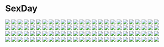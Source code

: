 # SexDay
![](https://konachan.com/image/c224feb0fae296398418a2fb83677714/Konachan.com%20-%20104711%20bondage%20gag%20hat%20maullarmaullar%20purple_eyes%20shihou_matsuri%20sola%20thighhighs.jpg)
![](https://konachan.com/image/af812044ad8c74de668b7a2dd5b41850/Konachan.com%20-%2061515%202girls%20animal_ears%20mizuno_kaede%20nyan_koi%21%20pengin_guriko%20sumiyoshi_kanako.jpg)
![](https://konachan.com/image/71101bf3cb5b4862a6b123190e99fdf4/Konachan.com%20-%20255461%20ass%20black_hair%20bow%20bra%20breasts%20censored%20dressing%20game_cg%20long_hair%20nipples%20panties%20pussy%20tagme_%28artist%29%20tagme_%28character%29%20underwear.jpg)
![](https://konachan.com/jpeg/36f67900dc0c5755e2662a59b8f77245/Konachan.com%20-%20175366%20blue_hair%20blush%20bow%20bra%20breasts%20censored%20game_cg%20glace%20glasses%20nipples%20nopan%20penis%20ponytail%20pussy%20sesena_yau%20sex%20shirt_lift%20skirt%20skirt_lift%20underwear.jpg)
![](https://konachan.com/image/8b6ad16692b074a239927273fe3b6b3b/Konachan.com%20-%2037853%20itou_noiji%20popsicle%20suzumiya_haruhi%20suzumiya_haruhi_no_yuutsu.jpg)
![](https://konachan.com/jpeg/428657bfb0395c44e47719236c6eda89/Konachan.com%20-%2049341%20blonde_hair%20bow%20dress%20hat%20kirisame_marisa%20socks%20touhou%20witch.jpg)
![](https://konachan.com/image/21446fc802f030f2ed069e37b41f56c4/Konachan.com%20-%20256980%20bakemonogatari%20blonde_hair%20breasts%20cleavage%20gloves%20kizumonogatari%20loli%20long_hair%20pointed_ears%20scan%20short_hair%20tagme_%28artist%29%20vampire%20yellow_eyes.jpg)
![](https://konachan.com/jpeg/d2128b960f8d2528c4a5c144b2414f01/Konachan.com%20-%20208873%20akata_itsuki%20game_cg%20glasses%20kokoro_rista%21%20nagasawa_seika%20nagasawa_yukine%20swimsuit%20tagme_%28character%29%20utaga_kirari.jpg)
![](https://konachan.com/jpeg/ec983c8f6d7cf462f4fac03599d0ca07/Konachan.com%20-%20255258%20anus%20aoi_tori%20ass%20censored%20cunnilingus%20flowers%20game_cg%20koku%20kurosaki_sayo%20male%20nopan%20purple_hair%20pussy%20rose%20short_hair%20skirt%20spread_legs%20thighhighs.jpg)
![](https://konachan.com/jpeg/10f2bd3f5ff650503cceaa9e0c54ea8c/Konachan.com%20-%20291052%20blush%20braids%20brown_hair%20dress%20gloves%20headdress%20honkai_impact%20kanon_12361024%20navel%20petals%20purple_eyes%20rita_rossweisse%20short_hair%20signed.jpg)
![](https://konachan.com/image/c9122838937c34c6b5d9fa3d055938cb/Konachan.com%20-%20110221%20bikini%20kurokami_medaka%20medaka_box%20sideboob%20swimsuit%20white.jpg)
![](https://konachan.com/image/79e0252ed48bad451d35afa8e63beee1/Konachan.com%20-%20206739%20anthropomorphism%20boots%20gloves%20gods%20headband%20horns%20kantai_collection%20kneehighs%20leotard%20long_hair%20red_eyes%20skintight%20white_hair.jpg)
![](https://konachan.com/jpeg/2fd675e12be062bb68342de2d1d5ecd8/Konachan.com%20-%20229727%20armor%20blade_%28lovewn%29%20bodysuit%20fate_%28series%29%20gloves%20gray_hair%20green_eyes%20halloween%20horns%20long_hair%20pumpkin%20red_hair%20scar%20short_hair%20tail%20tattoo%20waifu2x.jpg)
![](https://konachan.com/image/6f24f6535de89ce933085a98051587f6/Konachan.com%20-%20177621%20animal%20boots%20brown_hair%20earmuffs%20forest%20fox%20nekotama%20night%20original%20scarf%20snow%20stairs%20torii%20tree%20winter.jpg)
![](https://konachan.com/image/a4cfb21c24e6e2264ed82e325c282651/Konachan.com%20-%20234870%20armor%20artoria_pendragon_%28all%29%20blonde_hair%20dark%20fate_grand_order%20fate_%28series%29%20marumoru%20saber%20saber_lily%20signed%20sword%20weapon.jpg)
![](https://konachan.com/image/e7b78093707a98f1d49fde197db1d6c7/Konachan.com%20-%20128850%20brown_hair%20flowers%20long_hair%20original%20petals%20pink_eyes%20scarf%20skirt%20thighhighs%20tree%20tsukii%20twintails.jpg)
![](https://konachan.com/jpeg/8e3fdefa95ac362cca893c68a07d9080/Konachan.com%20-%2020344%20fullmetal_alchemist%20winry_rockbell.jpg)
![](https://konachan.com/image/4f8384043c2cd2ea8bf4b1be7e3cea70/Konachan.com%20-%2056133%20little_busters%21%20na-ga%20tagme%20tokido_saya.jpg)
![](https://konachan.com/jpeg/1127aa9b0b4245b900e555a2901bd574/Konachan.com%20-%20125311%20merry_nightmare%20pointed_ears%20yumekui_merry.jpg)
![](https://konachan.com/jpeg/15c6f8ca79faf24f45fa1501f0e1bbb1/Konachan.com%20-%20261435%20ass%20black_eyes%20blue_hair%20bow%20bra%20calendar%20cameltoe%20erect_nipples%20original%20panties%20short_hair%20sugimura_tomokazu%20thighhighs%20underwear.jpg)
![](https://konachan.com/jpeg/af0021a4a03f23d495fec692c51034cf/Konachan.com%20-%20268154%20animal_ears%20blue_hair%20breasts%20fenrir%20granblue_fantasy%20long_hair%20nude%20red_eyes%20shingeki_no_bahamut%20sketch%20sukemyon%20tail%20tattoo%20wolfgirl.jpg)
![](https://konachan.com/jpeg/0261921ee7f428b6ee8ebaebb5ef7565/Konachan.com%20-%20305450%202girls%20blue_eyes%20breasts%20brown_eyes%20brown_hair%20cleavage%20cosplay%20gloves%20gradient%20long_hair%20lyse_hext%20navel%20ponytail%20shorts%20signed%20skirt%20thighhighs.jpg)
![](https://konachan.com/image/0f7b7b03bff005dc68152654057957ff/Konachan.com%20-%2043084%20bikini%20breasts%20brown_eyes%20cleavage%20drink%20glasses%20hat%20mikeou%20pink_chuchu%20pink_hair%20red_hair%20ribbons%20smile_summer_again%20swimsuit.jpg)
![](https://konachan.com/image/1505d956fb3c59c77300d92af508e6b8/Konachan.com%20-%2045845%20artoria_pendragon_%28all%29%20dress%20fate_%28series%29%20fate_stay_night%20saber%20sky%20sword%20weapon.jpg)
![](https://konachan.com/jpeg/988aaa60b85b585dc5644c6fc73ffb6d/Konachan.com%20-%20144002%20animal%20blue_hair%20cat%20cat_smile%20dragon%20elbow_gloves%20gloves%20grass%20long_hair%20purple_eyes%20ryuuyoku_no_melodia%20selphie_lainlut%20tail%20tenmaso%20whirlpool.jpg)
![](https://konachan.com/jpeg/7f9ca87a5a7147c81c157c2e67042a32/Konachan.com%20-%20104417%20aiyoku_no_eustia%20bed%20bekkankou%20blush%20breasts%20brown_hair%20censored%20fione_silvaria%20game_cg%20nipples%20pussy%20pussy_juice%20thighhighs.jpg)
![](https://konachan.com/image/9a5217df9d32fc8fa9eb65dc1d282661/Konachan.com%20-%2028429%20alice_parade%20censored%20futarimeno_alice%20game_cg%20inemuri_yamane%20sex%20unisonshift.jpg)
![](https://konachan.com/jpeg/e7c78204b0b39ec1651e4ed662828581/Konachan.com%20-%20170012%20all_male%20gmgor%20kill_la_kill%20male%20necklace%20sanageyama_uzu%20short_hair%20sketch%20wet%20white.jpg)
![](https://konachan.com/image/e34acda6e139cd813432d3ae90e53605/Konachan.com%20-%2037406%20alastor%20ass%20barefoot%20nude%20shakugan_no_shana%20shana.jpg)
![](https://konachan.com/jpeg/f749ccc89c7991da171b3616cd00221f/Konachan.com%20-%20217632%20anthropomorphism%20kantai_collection%20long_hair%20masturbation%20nopan%20red_eyes%20shungikuten%20topless%20uncensored%20upskirt%20vibrator%20waifu2x%20white_hair.jpg)
![](https://konachan.com/image/9e63c37905bf921d10d96279f1ac8e6d/Konachan.com%20-%2054998%20blue_hair%20chaos%3Bhead%20kishimoto_ayase%20pantyhose%20school_uniform%20short_hair%20skirt.jpg)
![](https://konachan.com/image/0fec93768058b7771b537f155f017c18/Konachan.com%20-%207181%20gagraphic%20gashin%20logo%20male%20pointed_ears%20watermark%20witch.jpg)
![](https://konachan.com/image/4144639b293da480c001e79418f8e695/Konachan.com%20-%20250172%202girls%20ass%20bikini%20bondage%20breast_grab%20breasts%20brown_hair%20long_hair%20pack_er_5%20purple_hair%20pussy_juice%20saint_martha%20swimsuit%20tribadism%20wink%20yuri.jpg)
![](https://konachan.com/jpeg/c1de6803b2ab5c7b06a13f42311bd12d/Konachan.com%20-%20179474%20amami_haruka%20futami_ami%20futami_mami%20ganaha_hibiki%20group%20hoshii_miki%20idolmaster%20kikuchi_makoto%20minase_iori%20miura_azusa%20shijou_takane%20taku1122%20twins.jpg)
![](https://konachan.com/image/b12a8dcf067a58ad21b333d0606ade4a/Konachan.com%20-%2082501%20blue_eyes%20daibanchou%20gym_uniform%20negishi_nanana%20pink_hair%20popsicle%20u-ichi.jpg)
![](https://konachan.com/jpeg/ce1da4777188f87931c88b1bc146fcf8/Konachan.com%20-%2045939%20kotegawa_yui%20to_love_ru.jpg)
![](https://konachan.com/image/00fee4fd9a0d2aa0798355519dd12d45/Konachan.com%20-%20104745%20dragon_crisis%21%20nude%20rose_%28dragon_crisis%21%29.jpg)
![](https://konachan.com/jpeg/49f07a824d109a04a44bc136142aabf8/Konachan.com%20-%20291419%20anthropomorphism%20blue_eyes%20breasts%20fang%20girls_frontline%20gray_hair%20hat%20letdie1414%20logo%20nipples%20nude%20pussy%20pussy_juice%20spread_legs%20uncensored%20watermark.jpg)
![](https://konachan.com/jpeg/876ef45dc4e3e39fc9b9d0a15aaa4d2f/Konachan.com%20-%2054833%20akiyama_mio%20k-on%21.jpg)
![](https://konachan.com/image/7def3f98f3911dab62e1edadefe6e2d6/Konachan.com%20-%20237988%203gatsu_%28mitsuki%29%20blonde_hair%20building%20city%20dress%20original%20reflection%20scarf%20scenic%20tree.jpg)
![](https://konachan.com/image/198fa8851f15d06e3432ada6c6d8126b/Konachan.com%20-%2013167%20girls_bravo%20miharu_sena_kanaka.jpg)
![](https://konachan.com/image/7e351fe37c342b4e43d698d3fcef850f/Konachan.com%20-%2022973%20ragnarok_online.jpg)
![](https://konachan.com/image/97cc8016fb9ee8273086f61e64bd6db5/Konachan.com%20-%2023147%20azuma_kiyohiko%20koiwai_yotsuba%20white%20yotsubato%21.jpg)
![](https://konachan.com/image/9d552d8d256f6e848a5f6303a478349c/Konachan.com%20-%2027794%20ikkitousen%20sonsaku_hakufu.jpg)
![](https://konachan.com/image/659c170cea3db5f275d6c72a53830015/Konachan.com%20-%20169926%202girls%20animal%20bird%20fish%20hebitsukai%20original%20polychromatic%20short_hair%20teddy_bear.jpg)
![](https://konachan.com/image/a2370ae0d852de498a9cee16500df3b3/Konachan.com%20-%2050057%20close%20natsu_no_arashi.jpg)
![](https://konachan.com/jpeg/a8882ca9daf047f02511af4b5e4e0c05/Konachan.com%20-%20259814%20barefoot%20black_hair%20blush%20breasts%20demon%20fang%20horns%20long_hair%20navel%20nipples%20original%20pussy%20see_through%20spread_legs%20sukage%20tattoo%20torii%20uncensored%20wink.jpg)
![](https://konachan.com/image/0322a5ffcd4483408174cd043001a041/Konachan.com%20-%2011929%20bunny%20bunnygirl%20gensho_sugiyama%20tagme%20third-party_edit.jpg)
![](https://konachan.com/image/7abb60e91b6253bfa1312cb30c4b4eff/Konachan.com%20-%20244780%20futami_ami%20futami_mami%20idolmaster%20kouchou_%28artist%29%20miura_azusa%20twins.jpg)
![](https://konachan.com/image/119f414306f076c2f82057798c3c4d91/Konachan.com%20-%20160500%20alice_margatroid%20barefoot%20blonde_hair%20blush%20breasts%20candy%20chocolate%20doll%20homura_subaru%20nipples%20nude%20shanghai_doll%20short_hair%20touhou.jpg)
![](https://konachan.com/image/5a5870001fd5f67908b54de977ad752f/Konachan.com%20-%2021824%20bakuretsu_tenshi%20black_eyes%20black_hair%20breasts%20cleavage%20hakua_ugetsu%20navel%20sei%20underboob.jpg)
![](https://konachan.com/image/018f1ba43481dfaf69026c9caef48b89/Konachan.com%20-%20212339%20bing_bing%20breasts%20green_eyes%20green_hair%20onepunch_man%20short_hair%20tatsumaki_%28onepunch_man%29.jpg)
![](https://konachan.com/image/f63eaf59edc88000c6b1be6d028fabe1/Konachan.com%20-%2045603%20touhou%20yakumo_yukari.jpg)
![](https://konachan.com/image/4541bdeb1664646ff35d346f20dc5a0b/Konachan.com%20-%2087282%202girls%20animal%20ass%20blonde_hair%20breasts%20cameltoe%20cat%20nipples%20nyamsas%20nyan_koi%21%20open_shirt%20panties%20pussy%20tail%20thighhighs%20twins%20underwear%20yellow_eyes.jpg)
![](https://konachan.com/jpeg/e01f283fc89a6c095d1046d435482b9d/Konachan.com%20-%20182385%20ass%20black_hair%20blue_eyes%20hentai_ouji_to_warawanai_neko%20kantoku%20nipples%20nude%20scan%20short_hair%20towel%20tsutsukakushi_tsukiko%20wet.jpg)
![](https://konachan.com/image/95797bb9269d5720e1e17f2d928f75e1/Konachan.com%20-%20248652%20animal%20aqua_eyes%20atelier%20bird%20brown_hair%20clouds%20dress%20gray_hair%20green_eyes%20group%20long_hair%20novelance%20pink_eyes%20plachta%20short_hair%20sky%20thighhighs.jpg)
![](https://konachan.com/image/97372398dfd952ee56bbd98e1f74974c/Konachan.com%20-%2032121%20happiness%20red_eyes%20shikimori_ibuki%20white_hair.jpg)
![](https://konachan.com/image/e532d99cddaebb55239520bd0fc19a78/Konachan.com%20-%2030333%20komatsu_eiji%20tagme.jpg)
![](https://konachan.com/image/d1c94aec5b2e40fd1627570efd4ae871/Konachan.com%20-%2019633%20fate_%28series%29%20fate_stay_night%20gloves%20illyasviel_von_einzbern.jpg)
![](https://konachan.com/jpeg/d130851092e1c53a60ff6123748240fa/Konachan.com%20-%20106554%20bed%20blush%20breasts%20clochette%20game_cg%20long_hair%20nipples%20open_shirt%20oshiki_hitoshi%20panties%20pussy_juice%20red_eyes%20red_hair%20sex%20underwear%20yuutenji_mishio.jpg)
![](https://konachan.com/image/dbc2491e6a3a7cfb6f20c5c327a8a01e/Konachan.com%20-%2020308%20.hack__%20.hack__link%20mistral.jpg)
![](https://konachan.com/image/0200ddf224e085bc5d66a15604ed4d88/Konachan.com%20-%20185372%20anchovy%20brown_eyes%20bunnygirl%20choker%20combat_vehicle%20food%20girls_und_panzer%20green_hair%20katahira_masashi%20long_hair%20pantyhose%20pizza%20twintails%20wristwear.jpg)
![](https://konachan.com/image/15af8f407d91ce62be24ab2457671e63/Konachan.com%20-%20124938%20animal%20apple%20bird%20bow%20flowers%20food%20fruit%20instrument%20original%20radu%20rainbow%20tree%20white_hair.jpg)
![](https://konachan.com/image/edd1122d5a67ac4073dc64cfe75de3da/Konachan.com%20-%2052889%20koihime_musou.jpg)
![](https://konachan.com/jpeg/466ac609d6f0f5ef7ce6fba19ab849fb/Konachan.com%20-%20196869%202girls%20bow%20brown_hair%20hakurei_reimu%20hata_no_kokoro%20long_hair%20mask%20miko%20pink_hair%20red_eyes%20sarashi%20skirt%20tonbo_%2811023%29%20touhou%20underwear.jpg)
![](https://konachan.com/jpeg/5a0a2a96e58a5ffb33764ad337a5b08b/Konachan.com%20-%20239930%20anus%20ass%20close%20inubashiri_momiji%20panties%20shishi_juuroku%20touhou%20underwear%20wolfgirl.jpg)
![](https://konachan.com/image/82e6b400072a8cd3b57ecbda941a723f/Konachan.com%20-%20201607%20animal%20animal_ears%20barefoot%20book%20breasts%20brown_eyes%20brown_hair%20cleavage%20fox%20foxgirl%20long_hair%20magic%20nasubi_%28fian0202%29%20original%20tail.jpg)
![](https://konachan.com/image/fe0c6860869de1f24fd055d244987b7f/Konachan.com%20-%20175873%20autumn%20black_hair%20blue_eyes%20building%20japanese_clothes%20jpeg_artifacts%20leaves%20long_hair%20mask%20moonknives%20original%20purple_eyes%20sunset%20tree%20umbrella.jpg)
![](https://konachan.com/image/aa50918dbe12fcae2a66ac24adf2e7b9/Konachan.com%20-%2027685%20moetan%20nijihara_ink%20pastel_ink%20pop.jpg)
![](https://konachan.com/jpeg/0790766f3a4525e8cbea7bba5b3a327b/Konachan.com%20-%20247956%20annin_doufu%20brown_hair%20drink%20food%20furusawa_yoriko%20glasses%20headband%20idolmaster%20idolmaster_cinderella_girls%20long_hair%20necklace.jpg)
![](https://konachan.com/image/42018e1d322a95193b2c392f81cb533f/Konachan.com%20-%20103845%20armor%20blonde_hair%20breasts%20cleavage%20goggles%20henne_valkyrja%20panties%20purple_eyes%20super_robot_wars%20tro%20underwear%20white%20wings.jpg)
![](https://konachan.com/image/633863bdcb173a551eebbbc8f0e2927d/Konachan.com%20-%2038128%20azasuke_wind%20black_lagoon%20revy%20underboob.jpg)
![](https://konachan.com/jpeg/eb329800f78f0faf0e9dd848189578c4/Konachan.com%20-%20133912%20dress%20green_eyes%20hat%20hiiragi_tomoka%20komeiji_koishi%20thighhighs%20touhou%20wink.jpg)
![](https://konachan.com/image/018be2a0412fe7000b8462bb30e75cd9/Konachan.com%20-%20244494%20ball%20barefoot%20black_hair%20bow%20fan%20japanese_clothes%20jname%20long_hair%20original%20pink_eyes.jpg)
![](https://konachan.com/jpeg/38001adb5ef104f957f57be2c3ef249a/Konachan.com%20-%20155814%20barefoot%20bottle_miku%20dress%20group%20gumi%20hatsune_miku%20hiiro%20kagamine_len%20kagamine_rin%20male%20umbrella%20vocaloid.jpg)
![](https://konachan.com/image/44e89466ad102b118d61aab823fc237e/Konachan.com%20-%2014370%20capcom%20darkstalkers%20morrigan_aensland%20q-bee%20wings.jpg)
![](https://konachan.com/image/4fe4aa7b35fa4c04cb3318ad6f89d357/Konachan.com%20-%20276598%20agravain%20armor%20bedivere%20blue%20breast_hold%20breasts%20cleavage%20fate_%28series%29%20gawain%20group%20hagino_kouta%20lancelot_%28fate%29%20long_hair%20male%20mordred%20short_hair.jpg)
![](https://konachan.com/jpeg/ada2dc76dc086563e7463a234f42ee8b/Konachan.com%20-%20285512%20blonde_hair%20bloomers%20dress%20fate_grand_order%20fate_%28series%29%20force_%28fossan_01%29%20goth-loli%20loli%20lolita_fashion%20red_eyes%20tentacles.jpg)
![](https://konachan.com/jpeg/bee22058a7581f1eaa7524b8b59c9010/Konachan.com%20-%20233215%20anthropomorphism%20blush%20brown_hair%20chibi%20fang%20hanomido%20ikazuchi_%28kancolle%29%20kantai_collection%20pantyhose%20school_uniform%20short_hair%20skirt%20white.jpg)
![](https://konachan.com/jpeg/f46f11726b793f227c8e8e0867a13e9c/Konachan.com%20-%20137754%20dress%20gumi%20naoto%20vocaloid.jpg)
![](https://konachan.com/image/75d56f69ea67b494546e4dcbce6b17a4/Konachan.com%20-%20147424%20ayano_keiko%20jpeg_artifacts%20leafa%20pointed_ears%20sword_art_online%20tagme.jpg)
![](https://konachan.com/jpeg/c054e02969ea8aa51aec41e33a65b3b2/Konachan.com%20-%2090306%20azumanga_daioh%20kasuga_ayumu%20vector.jpg)
![](https://konachan.com/image/fcdd039b98833abd5fed167547d3dff3/Konachan.com%20-%20179915%202girls%20anthropomorphism%20bikini%20black_hair%20blush%20breasts%20cleavage%20elbow_gloves%20gloves%20headband%20jpeg_artifacts%20short_hair%20swimsuit%20thighhighs%20ul283.jpg)
![](https://konachan.com/image/f79c48f5dc9c365bd69a46dee8c177f5/Konachan.com%20-%20125526%20araragi_karen%20monogatari_%28series%29%20nisemonogatari%20pomon_illust.jpg)
![](https://konachan.com/image/5c4995739ff31883a161ed3977fc0508/Konachan.com%20-%20138598%20animal_ears%20black_hair%20blush%20breasts%20catgirl%20fingering%20gokou_ruri%20long_hair%20masturbation%20nipples%20open_shirt%20red_eyes%20thighhighs%20yamako_%28mdo%29.jpg)
![](https://konachan.com/jpeg/c902301d4e74e0ba75c1b58edb26fcae/Konachan.com%20-%2065313%20demon%20koakuma%20pointed_ears%20touhou.jpg)
![](https://konachan.com/jpeg/b0c13056f52c731d873ab30ede505967/Konachan.com%20-%20119981%20black_hair%20game_cg%20ino%20sister_scheme_2%20yanagawa_misaki.jpg)
![](https://konachan.com/jpeg/e61092e7f7d022f5bc50ccd6567ec12e/Konachan.com%20-%20190497%20hanasaku_iroha%20matsumae_ohana%20vector.jpg)
![](https://konachan.com/image/7425a96c7c75c778ed44cbe2931e3cd5/Konachan.com%20-%20128829%20ass%20blue_eyes%20dark_skin%20momo_%28shinigami_no_ballad%29%20nanakusa_amane%20panties%20shinigami_no_ballad%20thighhighs%20underwear%20white_hair.jpg)
![](https://konachan.com/jpeg/f9b45d09c2be628801e9f7078d218555/Konachan.com%20-%2040468%20fang%20karin%20maaka_karin%20monochrome%20red%20red_eyes%20short_hair%20usui_kenta%20vampire%20wings.jpg)
![](https://konachan.com/image/97a8275016dc3dc34841982287e7f49a/Konachan.com%20-%20179626%20blue_eyes%20blue_hair%20flowers%20naked_shirt%20original%20rukiana%20shirt%20short_hair%20water%20wet.jpg)
![](https://konachan.com/jpeg/8f80ed0079f1f4decb1f778b9ec3501e/Konachan.com%20-%2097258%203rd_eye%20bloody_rondo%20blue_eyes%20blush%20breasts%20censored%20game_cg%20gray_hair%20long_hair%20lynette_vance%20makita_maki%20nipples%20penis%20pussy%20pussy_juice%20sex%20skirt.jpg)
![](https://konachan.com/image/d553a1aaefcd2ce4102ef04fdec726cd/Konachan.com%20-%20265564%20bikini%20blue_hair%20food%20fruit%20hat%20hinanawi_tenshi%20long_hair%20navel%20see_through%20swimsuit%20tetsurou_%28fe%2B%29%20thighhighs%20touhou.jpg)
![](https://konachan.com/image/35a1f332ebbed64601d1e4cdff08b81b/Konachan.com%20-%2014618%20ayanami_rei%20neon_genesis_evangelion.jpg)
![](https://konachan.com/jpeg/a06167503ef10cfc91d12d345fa1600a/Konachan.com%20-%20190657%20ane_yome_quartet%20barefoot%20bath%20bikini%20blush%20breasts%20censored%20game_cg%20hanabishi_anzu%20hisashi_%28nekoman%29%20male%20nipples%20sex%20swimsuit%20water%20wet.jpg)
![](https://konachan.com/jpeg/cc02c0776b51c26e0ab9eb3c6ec83956/Konachan.com%20-%20237380%20aliasing%20blush%20breasts%20cleavage%20dark_skin%20gray_hair%20matsunaga_kouyou%20navel%20original%20pointed_ears%20purple_eyes%20short_hair%20shorts%20white.jpg)
![](https://konachan.com/jpeg/a59d64490cc203aa49763b6394bab92a/Konachan.com%20-%20245877%20animal_ears%20ass%20blush%20breasts%20foxgirl%20gray_hair%20headband%20long_hair%20nezumi_doshi%20panties%20sarashi%20skirt%20tail%20thighhighs%20underwear%20yellow_eyes.jpg)
![](https://konachan.com/jpeg/22186bff05d62f2a17a536d490753d9a/Konachan.com%20-%2062453%20blue_hair%20green_eyes%20hat%20index%20long_hair%20nun%20to_aru_majutsu_no_index.jpg)
![](https://konachan.com/jpeg/1b9a416b0cd1a9abf95fce876853e289/Konachan.com%20-%2080954%20blonde_hair%20flandre_scarlet%20red_eyes%20touhou%20underwear%20vampire%20white%20wings.jpg)
![](https://konachan.com/image/1e48a5ad91acf0b01219eaff1dc2a699/Konachan.com%20-%20184792%20bikini%20bikini_top%20blush%20clouds%20hat%20original%20puropaderimu%20shorts%20sky%20swimsuit%20topless%20water.jpg)
